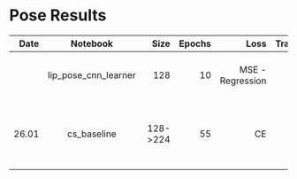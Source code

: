 # Pose Results
| Date   | Notebook    | Size    | Epochs  | Loss | Transform | PCKH  | Arch  | Pretrained | Comments |
| ------:|:-----------:| -------:| ------: | ---: | --------: | ----: |-----: | ---------: | -------: |
|        | lip_pose_cnn_learner | 128 | 10 | MSE - Regression | lr_flip | 47.6 | resnet18 | True | simple baseline, Could train longer |
| 26.01 | cs_baseline | 128->224| 55 | CE |  lr_flip | 76.3 | csResnet18 | True | simple TDBlock per BU layer, Single Instruction |